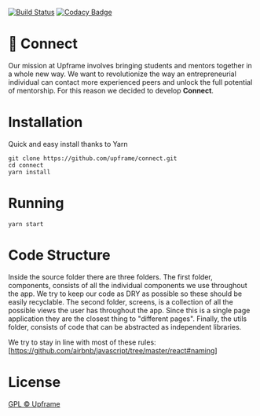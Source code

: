 [![Build Status](https://travis-ci.com/upframe/connect.svg?branch=master)](https://travis-ci.com/upframe/connect)
[![Codacy Badge](https://api.codacy.com/project/badge/Grade/5b6e96c455814101aa74c017ee1b173f)](https://www.codacy.com/app/Upframe/connect?utm_source=github.com&amp;utm_medium=referral&amp;utm_content=upframe/connect&amp;utm_campaign=Badge_Grade)

# 🦄 Connect

Our mission at Upframe involves bringing students and mentors together in a whole new way. We want to revolutionize the way an entrepreneurial individual can contact more experienced peers and unlock the full potential of mentorship. For this reason we decided to develop **Connect**.

# Installation

Quick and easy install thanks to Yarn

```
git clone https://github.com/upframe/connect.git
cd connect
yarn install
```

# Running

```
yarn start
```

# Code Structure

Inside the source folder there are three folders. The first folder, components, consists of all the individual components we use throughout the app. We try to keep our code as DRY as possible so these should be easily recyclable. The second folder, screens, is a collection of all the possible views the user has throughout the app. Since this is a single page application they are the closest thing to "different pages". Finally, the utils folder, consists of code that can be abstracted as independent libraries.

We try to stay in line with most of these rules: \[https://github.com/airbnb/javascript/tree/master/react#naming]

# License

[GPL © Upframe](../master/LICENSE)
